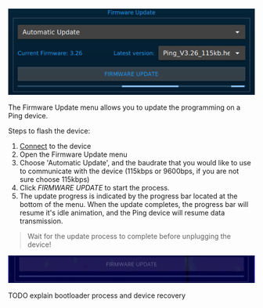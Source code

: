 <p align="center">
    <img src="../images/viewer/firmware-update.png">
</p>

The Firmware Update menu allows you to update the programming on a Ping device.

Steps to flash the device:

1. [Connect](connection-settings) to the device
2. Open the Firmware Update menu
3. Choose 'Automatic Update', and the baudrate that you would like to use to communicate with the device (115kbps or 9600bps, if you are not sure choose 115kbps)
4. Click _FIRMWARE UPDATE_ to start the process.
5. The update progress is indicated by the progress bar located at the bottom of the menu. When the update completes, the progress bar will resume it's idle animation, and the Ping device will resume data transmission.

> Wait for the update process to complete before unplugging the device!

<p align="center">
    <img src="../images/viewer/firmware-update-waiting.gif">
</p>

TODO explain bootloader process and device recovery

